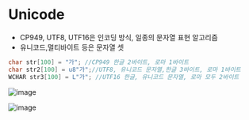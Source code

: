 
# Unicode

* CP949, UTF8, UTF16은 인코딩 방식, 일종의 문자열 표현 알고리즘
* 유니코드,멀티바이트 등은 문자열 셋
```cpp
char str[100] = "가"; //CP949 한글 2바이트, 로마 1바이트
char str2[100] = u8"가";//UTF8, 유니코드 문자열,한글 3바이트, 로마 1바이트
WCHAR str3[100] = L"가"; //UTF16 한글, 유니코드 문자열, 로마 모두 2바이트
```
![image](https://user-images.githubusercontent.com/68372094/165757259-8c4bfb1a-9e1e-4691-823a-45b57a394f7d.png)

![image](https://user-images.githubusercontent.com/68372094/163394256-cdf63037-bfda-493c-aa50-631eae6a9fab.png)


